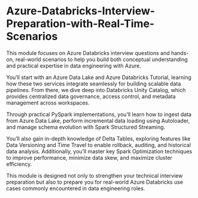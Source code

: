 # Azure-Databricks-Interview-Preparation-with-Real-Time-Scenarios

This module focuses on Azure Databricks interview questions and hands-on, real-world scenarios to help you build both conceptual understanding and practical expertise in data engineering with Azure.

You’ll start with an Azure Data Lake and Azure Databricks Tutorial, learning how these two services integrate seamlessly for building scalable data pipelines. From there, we dive deep into Databricks Unity Catalog, which provides centralized data governance, access control, and metadata management across workspaces.

Through practical PySpark implementations, you’ll learn how to ingest data from Azure Data Lake, perform incremental data loading using Autoloader, and manage schema evolution with Spark Structured Streaming.

You’ll also gain in-depth knowledge of Delta Tables, exploring features like Data Versioning and Time Travel to enable rollback, auditing, and historical data analysis. Additionally, you’ll master key Spark Optimization techniques to improve performance, minimize data skew, and maximize cluster efficiency.

This module is designed not only to strengthen your technical interview preparation but also to prepare you for real-world Azure Databricks use cases commonly encountered in data engineering roles.
